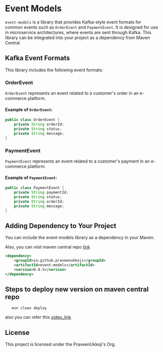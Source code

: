 # Event Models

`event-models` is a library that provides Kafka-style event formats for common events such as `OrderEvent` and `PaymentEvent`. It is designed for use in microservice architectures, where events are sent through Kafka. This library can be integrated into your project as a dependency from Maven Central.

## Kafka Event Formats

This library includes the following event formats:

### OrderEvent
`OrderEvent` represents an event related to a customer's order in an e-commerce platform.

#### Example of `OrderEvent`:

```java
public class OrderEvent {
    private String orderId;
    private String status;
    private String message;
}
```

### PaymentEvent
`PaymentEvent` represents an event related to a customer's payment in an e-commerce platform.

#### Example of `PaymentEvent`:

```java
public class PaymentEvent {
    private String paymentId;
    private String status;
    private String orderId;
    private String message;
}
```

## Adding Dependency to Your Project
You can include the event-models library as a dependency in your Maven.

Also, you can visit maven central repo [link](https://search.maven.org/artifact/io.github.praveenukkoji/event-models)

```xml
<dependency>
    <groupId>io.github.praveenukkoji</groupId>
    <artifactId>event-models</artifactId>
    <version>0.0.5</version>
</dependency>
```

## Steps to deploy new version on maven central repo

```text 
   mvn clean deploy
```

also you can refer this [video_link](https://www.youtube.com/watch?v=xEMOF443WI8&pp=ygUjZGVwbG95IGRlcGVuZGVuY3kgdG8gbWF2ZW4gY2VudHJhbCA%3D)

## License
This project is licensed under the PraveenUkkoji's Org.